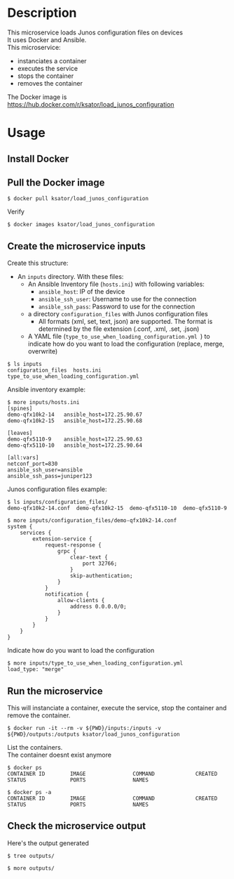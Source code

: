 # Description 

This microservice loads Junos configuration files on devices  
It uses Docker and Ansible.  
This microservice: 
- instanciates a container
- executes the service 
- stops the container 
- removes the container

The Docker image is https://hub.docker.com/r/ksator/load_junos_configuration  

# Usage

## Install Docker

## Pull the Docker image
```
$ docker pull ksator/load_junos_configuration  
```
Verify
```
$ docker images ksator/load_junos_configuration  
```

## Create the microservice inputs

Create this structure: 
- An `inputs` directory. With these files: 
  - An Ansible Inventory file (`hosts.ini`) with following variables:
    - `ansible_host`: IP of the device
    - `ansible_ssh_user`: Username to use for the connection
    - `ansible_ssh_pass`: Password to use for the connection
  - a directory ```configuration_files``` with Junos configuration files
    - All formats (xml, set, text, json) are supported. The format is determined by the file extension (.conf, .xml, .set, .json)
  - A YAML file (`type_to_use_when_loading_configuration.yml `) to indicate how do you want to load the configuration (replace, merge, overwrite)  
  
```
$ ls inputs
configuration_files  hosts.ini  type_to_use_when_loading_configuration.yml
```

Ansible inventory example: 
```
$ more inputs/hosts.ini
[spines]
demo-qfx10k2-14   ansible_host=172.25.90.67
demo-qfx10k2-15   ansible_host=172.25.90.68

[leaves]
demo-qfx5110-9    ansible_host=172.25.90.63
demo-qfx5110-10   ansible_host=172.25.90.64

[all:vars]
netconf_port=830
ansible_ssh_user=ansible
ansible_ssh_pass=juniper123
```

Junos configuration files example:   
```
$ ls inputs/configuration_files/
demo-qfx10k2-14.conf  demo-qfx10k2-15  demo-qfx5110-10  demo-qfx5110-9
```
```
$ more inputs/configuration_files/demo-qfx10k2-14.conf 
system {
	services {
		extension-service {
		    request-response {
		        grpc {
		            clear-text {
		                port 32766;
		            }
		            skip-authentication;
		        }
		    }
		    notification {
		        allow-clients {
		            address 0.0.0.0/0;
		        }
		    }
		}
	}
}
```
Indicate how do you want to load the configuration 
```
$ more inputs/type_to_use_when_loading_configuration.yml 
load_type: "merge"

```
## Run the microservice

This will instanciate a container, execute the service, stop the container and remove the container.    
```
$ docker run -it --rm -v ${PWD}/inputs:/inputs -v ${PWD}/outputs:/outputs ksator/load_junos_configuration

```
List the containers.  
The container doesnt exist anymore
```
$ docker ps
CONTAINER ID        IMAGE               COMMAND             CREATED             STATUS              PORTS               NAMES
```
```
$ docker ps -a
CONTAINER ID        IMAGE               COMMAND             CREATED             STATUS              PORTS               NAMES
```


## Check the microservice output 

Here's the output generated
```
$ tree outputs/
```
```
$ more outputs/
```
